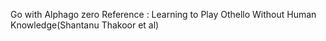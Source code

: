 Go with Alphago zero
Reference : Learning to Play Othello Without Human Knowledge(Shantanu Thakoor et al)
